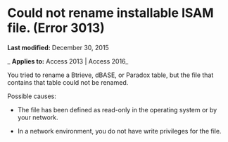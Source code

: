 
# Could not rename installable ISAM file. (Error 3013)

 **Last modified:** December 30, 2015

 _ **Applies to:** Access 2013 | Access 2016_

You tried to rename a Btrieve, dBASE, or Paradox table, but the file that contains that table could not be renamed.

Possible causes:


- The file has been defined as read-only in the operating system or by your network.
    
- In a network environment, you do not have write privileges for the file.
    

